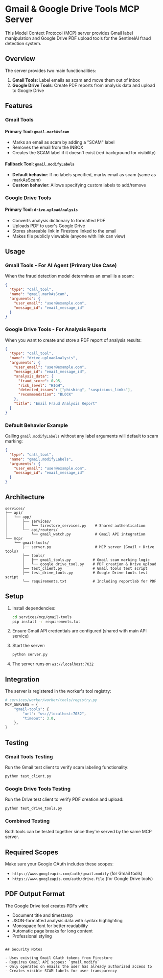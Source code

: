 # Gmail & Google Drive Tools MCP Server

This Model Context Protocol (MCP) server provides Gmail label manipulation and Google Drive PDF upload tools for the SentinelAI fraud detection system.

## Overview

The server provides two main functionalities:
1. **Gmail Tools**: Label emails as scam and move them out of inbox
2. **Google Drive Tools**: Create PDF reports from analysis data and upload to Google Drive

## Features

### Gmail Tools

#### Primary Tool: `gmail.markAsScam`
- Marks an email as scam by adding a "SCAM" label
- Removes the email from the INBOX
- Creates the SCAM label if it doesn't exist (red background for visibility)

#### Fallback Tool: `gmail.modifyLabels`
- **Default behavior**: If no labels specified, marks email as scam (same as markAsScam)
- **Custom behavior**: Allows specifying custom labels to add/remove

### Google Drive Tools

#### Primary Tool: `drive.uploadAnalysis`
- Converts analysis dictionary to formatted PDF
- Uploads PDF to user's Google Drive
- Stores shareable link in Firestore linked to the email
- Makes file publicly viewable (anyone with link can view)

## Usage

### Gmail Tools - For AI Agent (Primary Use Case)
When the fraud detection model determines an email is a scam:

```json
{
  "type": "call_tool",
  "name": "gmail.markAsScam", 
  "arguments": {
    "user_email": "user@example.com",
    "message_id": "email_message_id"
  }
}
```

### Google Drive Tools - For Analysis Reports
When you want to create and store a PDF report of analysis results:

```json
{
  "type": "call_tool",
  "name": "drive.uploadAnalysis",
  "arguments": {
    "user_email": "user@example.com",
    "message_id": "email_message_id",
    "analysis_data": {
      "fraud_score": 0.95,
      "risk_level": "HIGH",
      "detected_issues": ["phishing", "suspicious_links"],
      "recommendation": "BLOCK"
    },
    "title": "Email Fraud Analysis Report"
  }
}
```

### Default Behavior Example
Calling `gmail.modifyLabels` without any label arguments will default to scam marking:

```json
{
  "type": "call_tool",
  "name": "gmail.modifyLabels",
  "arguments": {
    "user_email": "user@example.com", 
    "message_id": "email_message_id"
  }
}
```

## Architecture

```
services/
├── api/
│   └── app/
│       ├── services/
│       │   └── firestore_services.py    # Shared authentication
│       └── api/routers/
│           └── gmail_watch.py           # Gmail API integration
└── mcp/
    └── gmail-tools/
        ├── server.py                    # MCP server (Gmail + Drive tools)
        ├── tools/
        │   ├── gmail_tools.py          # Gmail scam marking logic
        │   └── google_drive_tool.py    # PDF creation & Drive upload
        ├── test_client.py              # Gmail tools test script
        ├── test_drive_tools.py         # Google Drive tools test script
        └── requirements.txt            # Including reportlab for PDF
```

## Setup

1. Install dependencies:
   ```bash
   cd services/mcp/gmail-tools
   pip install -r requirements.txt
   ```

2. Ensure Gmail API credentials are configured (shared with main API service)

3. Start the server:
   ```bash
   python server.py
   ```

4. The server runs on `ws://localhost:7032`

## Integration

The server is registered in the worker's tool registry:

```python
# services/worker/worker/tools/registry.py
MCP_SERVERS = {
    "gmail-tools": {
        "url": "ws://localhost:7032",
        "timeout": 3.0,
    },
}
```

## Testing

### Gmail Tools Testing
Run the Gmail test client to verify scam labeling functionality:

```bash
python test_client.py
```

### Google Drive Tools Testing
Run the Drive test client to verify PDF creation and upload:

```bash
python test_drive_tools.py
```

### Combined Testing
Both tools can be tested together since they're served by the same MCP server.

## Required Scopes

Make sure your Google OAuth includes these scopes:
- `https://www.googleapis.com/auth/gmail.modify` (for Gmail tools)
- `https://www.googleapis.com/auth/drive.file` (for Google Drive tools)

## PDF Output Format

The Google Drive tool creates PDFs with:
- Document title and timestamp
- JSON-formatted analysis data with syntax highlighting
- Monospace font for better readability
- Automatic page breaks for long content
- Professional styling
```

## Security Notes

- Uses existing Gmail OAuth tokens from Firestore
- Requires Gmail API scopes: `gmail.modify`
- Only operates on emails the user has already authorized access to
- Creates visible SCAM labels for user transparency
